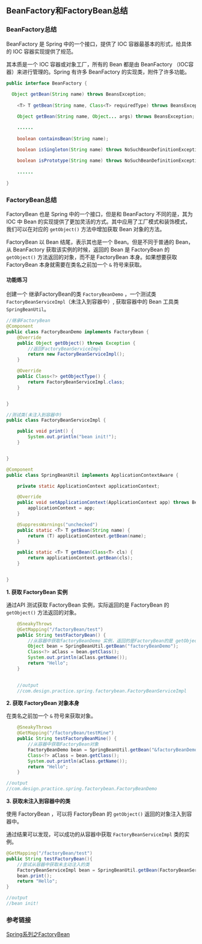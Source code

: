 

## BeanFactory和FactoryBean总结

### BeanFactory总结

BeanFactory 是 Spring 中的一个接口，提供了 IOC 容器最基本的形式，给具体的 IOC 容器实现提供了规范。

其本质是一个 IOC 容器或对象工厂，所有的 Bean 都是由 BeanFactory （IOC容器）来进行管理的。Spring 有许多 BeanFactory 的实现类，附件了许多功能。

```java
public interface BeanFactory {
  
  Object getBean(String name) throws BeansException;
  
	<T> T getBean(String name, Class<T> requiredType) throws BeansException;

	Object getBean(String name, Object... args) throws BeansException;

	......
	
	boolean containsBean(String name);

	boolean isSingleton(String name) throws NoSuchBeanDefinitionException;
	
	boolean isPrototype(String name) throws NoSuchBeanDefinitionException;
	
	......
  
}
```



### FactoryBean总结

FactoryBean 也是 Spring 中的一个接口，但是和 BeanFactory 不同的是，其为 IOC 中 Bean 的实现提供了更加灵活的方式。其中应用了工厂模式和装饰模式，我们可以在对应的 `getObject()` 方法中增加获取 Bean 对象的方法。

FactoryBean 以 Bean 结尾，表示其也是一个 Bean。但是不同于普通的 Bean，从 BeanFactory 获取该实例的时候，返回的 Bean 是 FactoryBean 的 `getObject()` 方法返回的对象，而不是 FactoryBean 本身。如果想要获取 FactoryBean 本身就需要在类名之前加一个 `&` 符号来获取。

#### 功能练习

创建一个 继承FactoryBean的类 `FactoryBeanDemo` ，一个测试类 `FactoryBeanServiceImpl`（未注入到容器中）, 获取容器中的 Bean 工具类 `SpringBeanUtil`。

```java
//继承FactoryBean
@Component
public class FactoryBeanDemo implements FactoryBean {
    @Override
    public Object getObject() throws Exception {
        //返回FactoryBeanServiceImpl
        return new FactoryBeanServiceImpl();
    }

    @Override
    public Class<?> getObjectType() {
        return FactoryBeanServiceImpl.class;
    }


}

//测试类(未注入到容器中)
public class FactoryBeanServiceImpl {

    public void print() {
        System.out.println("bean init!");
    }


}

@Component
public class SpringBeanUtil implements ApplicationContextAware {

    private static ApplicationContext applicationContext;

    @Override
    public void setApplicationContext(ApplicationContext app) throws BeansException {
        applicationContext = app;
    }

    @SuppressWarnings("unchecked")
    public static <T> T getBean(String name) {
        return (T) applicationContext.getBean(name);
    }

    public static <T> T getBean(Class<T> cls) {
        return applicationContext.getBean(cls);
    }


}
```

**1. 获取 FactoryBean 实例**

通过API 测试获取 FactoryBean 实例，实际返回的是 FactoryBean 的 `getObject()` 方法返回的对象。

```java
    @SneakyThrows
    @GetMapping("/factoryBean/test")
    public String testFactoryBean() {
        //从容器中获取factoryBeanDemo 实例，返回的是FactoryBean的是 getObject()方法返回的对象
        Object bean = SpringBeanUtil.getBean("factoryBeanDemo");
        Class<?> aClass = bean.getClass();
        System.out.println(aClass.getName());
        return "Hello";
    }
  

    //output
    //com.design.practice.spring.factorybean.FactoryBeanServiceImpl
```

**2. 获取 FactoryBean 对象本身**

在类名之前加一个 `&` 符号来获取对象。

```java
    @SneakyThrows
    @GetMapping("/factoryBean/testMine")
    public String testFactoryBeanMine() {
        //从容器中获取FactoryBean对象
        FactoryBeanDemo bean = SpringBeanUtil.getBean("&factoryBeanDemo");
        Class<?> aClass = bean.getClass();
        System.out.println(aClass.getName());
        return "Hello";
    }

//output
//com.design.practice.spring.factorybean.FactoryBeanDemo

```

**3. 获取未注入到容器中的类**

使用 FactoryBean ，可以将 FactoryBean 的 `getObject()` 返回的对象注入到容器中。

通过结果可以发现，可以成功的从容器中获取 `FactoryBeanServiceImpl` 类的实例。

```java
@GetMapping("/factoryBean/test")
public String testFactoryBean(){
    //尝试从容器中获取未主动注入的类
    FactoryBeanServiceImpl bean = SpringBeanUtil.getBean(FactoryBeanServiceImpl.class);
    bean.print();
    return "Hello";
}

//output
//bean init!
```



### 参考链接

[Spring系列之FactoryBean](https://blog.csdn.net/zknxx/article/details/79572387?utm_medium=distribute.pc_relevant.none-task-blog-baidujs_baidulandingword-0&spm=1001.2101.3001.4242)
